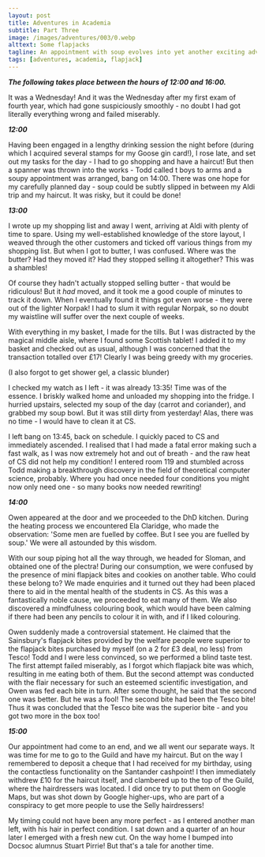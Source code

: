```yaml
---
layout: post
title: Adventures in Academia
subtitle: Part Three
image: /images/adventures/003/0.webp
alttext: Some flapjacks
tagline: An appointment with soup evolves into yet another exciting adventure!
tags: [adventures, academia, flapjack]
---
```


***The following takes place between the hours of 12:00 and 16:00.***

It was a Wednesday! And it was the Wednesday after my first exam of fourth year, which had gone suspiciously smoothly - no doubt I had got literally everything wrong and failed miserably.

***12:00***

Having been engaged in a lengthy drinking session the night before (during which I acquired several stamps for my Goose gin card!), I rose late, and set out my tasks for the day - I had to go shopping and have a haircut! But then a spanner was thrown into the works - Todd called t boys to arms and a soupy appointment was arranged, bang on 14:00. There was one hope for my carefully planned day - soup could be subtly slipped in between my Aldi trip and my haircut. It was risky, but it could be done!

***13:00***

I wrote up my shopping list and away I went, arriving at Aldi with plenty of time to spare. Using my well-established knowledge of the store layout, I weaved through the other customers and ticked off various things from my shopping list. But when I got to butter, I was confused. Where was the butter? Had they moved it? Had they stopped selling it altogether? This was a shambles!

Of course they hadn't actually stopped selling butter - that would be ridiculous! But it *had* moved, and it took me a good couple of minutes to track it down. When I eventually found it things got even worse - they were out of the lighter Norpak! I had to slum it with regular Norpak, so no doubt my waistline will suffer over the next couple of weeks.

With everything in my basket, I made for the tills. But I was distracted by the magical middle aisle, where I found some Scottish tablet! I added it to my basket and checked out as usual, although I was concerned that the transaction totalled over £17! Clearly I was being greedy with my groceries.

(I also forgot to get shower gel, a classic blunder)

I checked my watch as I left - it was already 13:35! Time was of the essence. I briskly walked home and unloaded my shopping into the fridge. I hurried upstairs, selected my soup of the day (carrot and coriander), and grabbed my soup bowl. But it was still dirty from yesterday! Alas, there was no time - I would have to clean it at CS.

I left bang on 13:45, back on schedule. I quickly paced to CS and immediately ascended. I realised that I had made a fatal error making such a fast walk, as I was now extremely hot and out of breath - and the raw heat of CS did not help my condition! I entered room 119 and stumbled across Todd making a breakthrough discovery in the field of theoretical computer science, probably. Where you had once needed four conditions you might now only need one - so many books now needed rewriting!

***14:00***

Owen appeared at the door and we proceeded to the DhD kitchen. During the heating process we encountered Ela Claridge, who made the observation: 'Some men are fuelled by coffee. But I see you are fuelled by soup.' We were all astounded by this wisdom.

With our soup piping hot all the way through, we headed for Sloman, and obtained one of the plectra! During our consumption, we were confused by the presence of mini flapjack bites and cookies on another table. Who could these belong to? We made enquiries and it turned out they had been placed there to aid in the mental health of the students in CS. As this was a fantastically noble cause, we proceeded to eat many of them. We also discovered a mindfulness colouring book, which would have been calming if there had been any pencils to colour it in with, and if I liked colouring.

Owen suddenly made a controversial statement. He claimed that the Sainsbury's flapjack bites provided by the welfare people were superior to the flapjack bites purchased by myself (on a 2 for £3 deal, no less) from Tesco! Todd and I were less convinced, so we performed a blind taste test. The first attempt failed miserably, as I forgot which flapjack bite was which, resulting in me eating both of them. But the second attempt was conducted with the flair necessary for such an esteemed scientific investigation, and Owen was fed each bite in turn. After some thought, he said that the second one was better. But he was a fool! The second bite had been the Tesco bite! Thus it was concluded that the Tesco bite was the superior bite - and you got two more in the box too!

***15:00***

Our appointment had come to an end, and we all went our separate ways. It was time for me to go to the Guild and have my haircut. But on the way I remembered to deposit a cheque that I had received for my birthday, using the contactless functionality on the Santander cashpoint! I then immediately withdrew £10 for the haircut itself, and clambered up to the top of the Guild, where the hairdressers was located. I did once try to put them on Google Maps, but was shot down by Google higher-ups, who are part of a conspiracy to get more people to use the Selly hairdressers!

My timing could not have been any more perfect - as I entered another man left, with his hair in perfect condition. I sat down and a quarter of an hour later I emerged with a fresh new cut. On the way home I bumped into Docsoc alumnus Stuart Pirrie! But that's a tale for another time.
